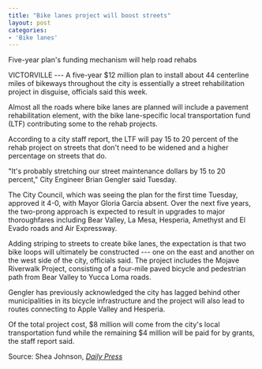 ```yaml
---
title: "Bike lanes project will boost streets"
layout: post
categories:
- 'Bike lanes'
---
```


Five-year plan's funding mechanism will help road rehabs

VICTORVILLE --- A five-year $12 million plan to install about 44 centerline miles of bikeways throughout the city is essentially a street rehabilitation project in disguise, officials said this week.

Almost all the roads where bike lanes are planned will include a pavement rehabilitation element, with the bike lane-specific local transportation fund (LTF) contributing some to the rehab projects.

According to a city staff report, the LTF will pay 15 to 20 percent of the rehab project on streets that don't need to be widened and a higher percentage on streets that do.

"It's probably stretching our street maintenance dollars by 15 to 20 percent," City Engineer Brian Gengler said Tuesday.

The City Council, which was seeing the plan for the first time Tuesday, approved it 4-0, with Mayor Gloria Garcia absent. Over the next five years, the two-prong approach is expected to result in upgrades to major thoroughfares including Bear Valley, La Mesa, Hesperia, Amethyst and El Evado roads and Air Expressway.

Adding striping to streets to create bike lanes, the expectation is that two bike loops will ultimately be constructed --- one on the east and another on the west side of the city, officials said. The project includes the Mojave Riverwalk Project, consisting of a four-mile paved bicycle and pedestrian path from Bear Valley to Yucca Loma roads.

Gengler has previously acknowledged the city has lagged behind other municipalities in its bicycle infrastructure and the project will also lead to routes connecting to Apple Valley and Hesperia.

Of the total project cost, $8 million will come from the city's local transportation fund while the remaining $4 million will be paid for by grants, the staff report said.

Source: Shea Johnson, [*Daily Press*](https://www.vvdailypress.com)

